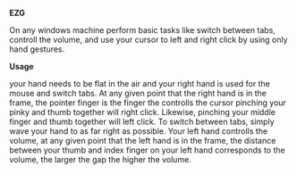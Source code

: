 **EZG**

On any windows machine perform basic tasks like switch between tabs, controll the volume, and use your cursor to left and right click by using only hand gestures.

**Usage**

your hand needs to be flat in the air and your right hand is used for the mouse and switch tabs. At any given point that the right hand is in the frame, the pointer finger is the finger the controlls the cursor pinching your pinky and thumb together will right click. Likewise, pinching your middle finger and thumb together will left click. To switch between tabs, simply wave your hand to as far right as possible. Your left hand controlls the volume, at any given point that the left hand is in the frame, the distance between your thumb and index finger on your left hand corresponds to the volume, the larger the gap the higher the volume.

